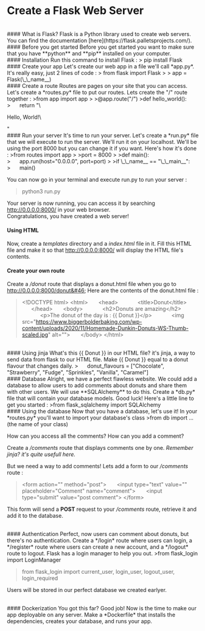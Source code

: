 # Create a Flask Web Server
<br>
#### What is Flask?
Flask is a Python library used to create web servers.
You can find the documentation [here](https://flask.palletsprojects.com/).
<br>
#### Before you get started
Before you get started you want to make sure that you have **python** and **pip** installed on your computer.
<br>
#### Installation
Run this command to install Flask :
> pip install Flask

<br>
#### Create your app
Let's create our web app in a file we'll call *app&#46;py*. It's really easy, just 2 lines of code :
> from flask import Flask
> 
> app = Flask(\_\_name__)

<br>
#### Create a route
Routes are pages on your site that you can access. Let's create a *routes&#46;py* file to put our routes. Lets create the "/" route together :
>from app import app
>
>@app.route("/")
>def hello_world():
>&nbsp;&nbsp;&nbsp;&nbsp;&nbsp;&nbsp;return "\<p>Hello, World!\</p>"

<br>
#### Run your server
It's time to run your server. Let's create a *run&#46;py* file that we will execute to run the server. We'll run it on your localhost. We'll be using the port 8000 but you can change it if you want. Here's how it's done :
>from routes import app
>
>port = 8000
>
>def main():
>&nbsp;&nbsp;&nbsp;&nbsp;&nbsp;&nbsp;app.run(host="0.0.0.0", port=port)
>
>if \_\_name__ == "\_\_main__":
>&nbsp;&nbsp;&nbsp;&nbsp;&nbsp;&nbsp;main()

You can now go in your terminal and execute run&#46;py to run your server :
> python3 run&#46;py

Your server is now running, you can access it by searching http://0.0.0.0:8000/ in your web browser.
<br>
Congratulations, you have created a web server!
<br>
#### Using HTML
Now, create a *templates* directory and a *index&#46;html* file in it. Fill this HTML file and make it so that http://0.0.0.0:8000/ will display the HTML file's contents.
<br>
#### Create your own route
Create a */donut* route that displays a donut.html file when you go to http://0.0.0.0:8000/donut&#46;
Here are the contents of the donut.html file :
>\<!DOCTYPE html>
>\<html>
>&nbsp;&nbsp;&nbsp;&nbsp;&nbsp;&nbsp;\<head>
>&nbsp;&nbsp;&nbsp;&nbsp;&nbsp;&nbsp;&nbsp;&nbsp;&nbsp;&nbsp;&nbsp;&nbsp;\<title>Donut\</title>
>&nbsp;&nbsp;&nbsp;&nbsp;&nbsp;&nbsp;\</head>
>&nbsp;&nbsp;&nbsp;&nbsp;&nbsp;&nbsp;\<body>
>&nbsp;&nbsp;&nbsp;&nbsp;&nbsp;&nbsp;&nbsp;&nbsp;&nbsp;&nbsp;&nbsp;&nbsp;\<h2>Donuts are amazing\</h2>
>&nbsp;&nbsp;&nbsp;&nbsp;&nbsp;&nbsp;&nbsp;&nbsp;&nbsp;&nbsp;&nbsp;&nbsp;\<p>The donut of the day is : {{ Donut }}\</p>
>&nbsp;&nbsp;&nbsp;&nbsp;&nbsp;&nbsp;&nbsp;&nbsp;&nbsp;&nbsp;&nbsp;&nbsp;\<img src="https://www.biggerbolderbaking.com/wp-content/uploads/2020/11/Homemade-Dunkin-Donuts-WS-Thumb-scaled.jpg" alt="">
>&nbsp;&nbsp;&nbsp;&nbsp;&nbsp;&nbsp;\</body>
>\</html>

<br>
#### Using jinja
What's this {{ Donut }} in our HTML file? it's jinja, a way to send data from flask to our HTML file. Make {{ Donut }} equal to a donut flavour that changes daily.
>&nbsp;&nbsp;&nbsp;&nbsp;&nbsp;&nbsp;donut_flavours = ["Chocolate", "Strawberry", "Fudge", "Sprinkles", "Vanilla", "Caramel"]

<br>
#### Database
Alright, we have a perfect flawless website. We could add a database to allow users to add comments about donuts and share them with other users. We will use **SQLAlchemy** to do this.
Create a *db&#46;py* file that will contain your database models. Good luck!
Here's a little line to get you started :
>from flask_sqlalchemy import SQLAlchemy

<br>
#### Using the database
Now that you have a database, let's use it!
In your *routes&#46;py* you'll want to import your database's class
>from db import ... (the name of your class) 

How can you access all the comments?
How can you add a comment?

Create a */comments* route that displays comments one by one.
*Remember jinja? it's quite usefull here.*

But we need a way to add comments! Lets add a form to our */comments* route :

>\<form action="" method="post">
>&nbsp;&nbsp;&nbsp;&nbsp;&nbsp;&nbsp;\<input type="text" value="" placeholder="Comment" name="comment">
>&nbsp;&nbsp;&nbsp;&nbsp;&nbsp;&nbsp;\<input type="submit" value="post comment">
>\</form>

This form will send a **POST** request to your */comments* route, retrieve it and add it to the database.

<br>
#### Authentication
Perfect, now users can comment about donuts, but there's no authentication. Create a */login* route where users can login, a */register* route where users can create a new account, and a */logout* route to logout.
Flask has a login manager to help you out.
>from flask_login import LoginManager

>from flask_login import current_user, login_user, logout_user, login_required

Users will be stored in our perfect database we created earlyer.

<br>
#### Dockerization
You got this far? Good job! Now is the time to make our app deployable on any server. Make a *Dockerfile* that installs the dependencies, creates your database, and runs your app.
